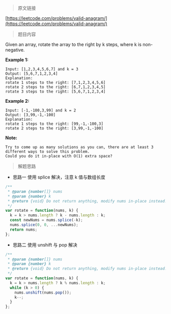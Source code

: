 > 原文链接

[https://leetcode.com/problems/valid-anagram/](https://leetcode.com/problems/valid-anagram/)

> 题目内容

Given an array, rotate the array to the right by k steps, where k is non-negative.

**Example 1:**

```
Input: [1,2,3,4,5,6,7] and k = 3
Output: [5,6,7,1,2,3,4]
Explanation:
rotate 1 steps to the right: [7,1,2,3,4,5,6]
rotate 2 steps to the right: [6,7,1,2,3,4,5]
rotate 3 steps to the right: [5,6,7,1,2,3,4]
```

**Example 2:**

```
Input: [-1,-100,3,99] and k = 2
Output: [3,99,-1,-100]
Explanation:
rotate 1 steps to the right: [99,-1,-100,3]
rotate 2 steps to the right: [3,99,-1,-100]
```

**Note:**

```
Try to come up as many solutions as you can, there are at least 3 different ways to solve this problem.
Could you do it in-place with O(1) extra space?
```

> 解题思路

- 思路一
  使用 splice 解决，注意 k 值与数组长度

```js
/**
 * @param {number[]} nums
 * @param {number} k
 * @return {void} Do not return anything, modify nums in-place instead.
 */
var rotate = function(nums, k) {
  k = k > nums.length ? k - nums.length : k;
  const newNums = nums.splice(-k);
  nums.splice(0, 0, ...newNums);
  return nums;
};
```

- 思路二
  使用 unshift 与 pop 解决

```js
/**
 * @param {number[]} nums
 * @param {number} k
 * @return {void} Do not return anything, modify nums in-place instead.
 */
var rotate = function(nums, k) {
  k = k > nums.length ? k % nums.length : k;
  while (k > 0) {
    nums.unshift(nums.pop());
    k--;
  }
};
```
